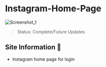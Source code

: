 # Instagram-Home-Page
![Screenshot_1](https://user-images.githubusercontent.com/71856519/120854741-f5b26a00-c553-11eb-86c3-8e29ebfa570c.png)
> Status: Complete/Future Updates

## Site Information 📝
+ Instagram home page for login
